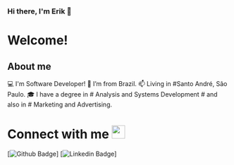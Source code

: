 ### Hi there, I'm Erik 👋

# Welcome!


## About me

:computer: I'm Software Developer!
:house_with_garden: I’m from Brazil.
:mailbox: Living in #Santo André, São Paulo.
:mortar_board: I have a degree in # Analysis and Systems Development # and also in # Marketing and Advertising.

# Connect with me <img src=https://github.com/TheDudeThatCode/TheDudeThatCode/blob/master/Assets/Handshake.gif width="30">

[![Github Badge](https://img.shields.io/badge/-Github-000?style=flat-square&logo=Github&logoColor=white&link=https://github.com/exdon)]
[![Linkedin Badge](https://img.shields.io/badge/-LinkedIn-blue?style=flat-square&logo=Linkedin&logoColor=white&link=https://www.linkedin.com/in/erik-xavier/)]



<!--
**exdon/Exdon** is a ✨ _special_ ✨ repository because its `README.md` (this file) appears on your GitHub profile.

Here are some ideas to get you started:

- 🔭 I’m currently working on ...
- 🌱 I’m currently learning ...
- 👯 I’m looking to collaborate on ...
- 🤔 I’m looking for help with ...
- 💬 Ask me about ...
- 📫 How to reach me: ...
- 😄 Pronouns: ...
- ⚡ Fun fact: ...
-->
